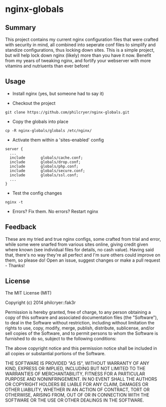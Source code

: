 # nginx-globals

## Summary
This project contains my current nginx configuration files that were crafted with security in mind, all combined into seperate conf files to simplify and standize configurations, thus locking down sites. This is a simple project, but will help lock down nginx (likely) more than you have it now. Benefit from my years of tweaking nginx, and fortify your webserver with more vitamins and nutriuents than ever before!

## Usage
* Install nginx (yes, but someone had to say it)

* Checkout the project

```
git clone https://github.com/philcryer/nginx-globals.git
```

* Copy the globals into place

```
cp -R nginx-globals/globals /etc/nginx/
```

* Activate them within a 'sites-enabled' config

```
server {
  ...
  include       globals/cache.conf;
  include       globals/drop.conf;
  include       globals/php.conf;
  include       globals/secure.conf;
  include       globals/ssl.conf;
  ...
}
```

* Test the config changes

```
nginx -t
```

* Errors? Fix them. No errors? Restart nginx

## Feedback
These are my tried and true nginx configs, some crafted from trial and error, while some were snarfed from various sites online, giving credit given where known (see individual files for details, no cash value). Having said that, there's no way they're all perfect and I'm sure others could improve on them, so please do! Open an issue, suggest changes or make a pull request - Thanks!

## License
The MIT License (MIT)

Copyright (c) 2014 philcryer::fak3r

Permission is hereby granted, free of charge, to any person obtaining a copy
of this software and associated documentation files (the "Software"), to deal
in the Software without restriction, including without limitation the rights
to use, copy, modify, merge, publish, distribute, sublicense, and/or sell
copies of the Software, and to permit persons to whom the Software is
furnished to do so, subject to the following conditions:

The above copyright notice and this permission notice shall be included in all
copies or substantial portions of the Software.

THE SOFTWARE IS PROVIDED "AS IS", WITHOUT WARRANTY OF ANY KIND, EXPRESS OR
IMPLIED, INCLUDING BUT NOT LIMITED TO THE WARRANTIES OF MERCHANTABILITY,
FITNESS FOR A PARTICULAR PURPOSE AND NONINFRINGEMENT. IN NO EVENT SHALL THE
AUTHORS OR COPYRIGHT HOLDERS BE LIABLE FOR ANY CLAIM, DAMAGES OR OTHER
LIABILITY, WHETHER IN AN ACTION OF CONTRACT, TORT OR OTHERWISE, ARISING FROM,
OUT OF OR IN CONNECTION WITH THE SOFTWARE OR THE USE OR OTHER DEALINGS IN THE
SOFTWARE.

